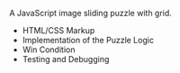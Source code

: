 A JavaScript image sliding puzzle with grid.

- HTML/CSS Markup
- Implementation of the Puzzle Logic
- Win Condition
- Testing and Debugging
